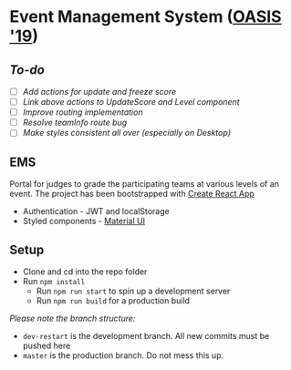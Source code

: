 # Event Management System ([OASIS '19](https://bits-oasis.org/))   

## _To-do_
  - [ ] _Add actions for update and freeze score_
  - [ ] _Link above actions to UpdateScore and Level component_
  - [ ] _Improve routing implementation_
  - [ ] _Resolve teamInfo route bug_
  - [ ] _Make styles consistent all over (especially on Desktop)_

## EMS

Portal for judges to grade the participating teams at various levels of an event. The project has been bootstrapped with [Create React App](https://github.com/facebook/create-react-app)
- Authentication - JWT and localStorage
- Styled components - [Material UI](https://material-ui.com/)

## Setup
- Clone and cd into the repo folder
- Run `npm install`
  - Run `npm run start` to spin up a development server
  - Run `npm run build` for a production build

_Please note the branch structure:_
  - `dev-restart` is the development branch. All new commits must be pushed here
  - `master` is the production branch. Do not mess this up.

